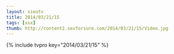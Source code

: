 ```yaml
--- 
layout: sieutv
title: 2014/03/21/15
tags: [xxx]
thumb: http://content2.sexforsure.com/2014/03/21/15/Video.jpg
---
```

{% include tvpro key="2014/03/21/15" %} 
